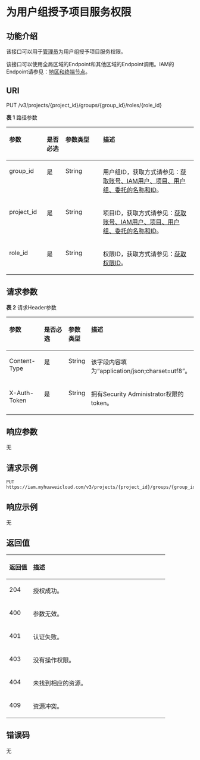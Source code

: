 # 为用户组授予项目服务权限<a name="iam_10_0006"></a>

## 功能介绍<a name="zh-cn_topic_0222037482_section127865276332"></a>

该接口可以用于[管理员](https://support.huaweicloud.com/usermanual-iam/iam_01_0001.html)为用户组授予项目服务权限。

该接口可以使用全局区域的Endpoint和其他区域的Endpoint调用。IAM的Endpoint请参见：[地区和终端节点](https://developer.huaweicloud.com/endpoint?IAM)。

## URI<a name="zh-cn_topic_0222037482_section18786182783319"></a>

PUT /v3/projects/\{project\_id\}/groups/\{group\_id\}/roles/\{role\_id\}

**表 1**  路径参数

<a name="zh-cn_topic_0222037482_table9788172723318"></a>
<table><thead align="left"><tr id="zh-cn_topic_0222037482_row07871327113314"><th class="cellrowborder" valign="top" width="20%" id="mcps1.2.5.1.1"><p id="zh-cn_topic_0222037482_p1778872713315"><a name="zh-cn_topic_0222037482_p1778872713315"></a><a name="zh-cn_topic_0222037482_p1778872713315"></a>参数</p>
</th>
<th class="cellrowborder" valign="top" width="10%" id="mcps1.2.5.1.2"><p id="zh-cn_topic_0222037482_p4788927133316"><a name="zh-cn_topic_0222037482_p4788927133316"></a><a name="zh-cn_topic_0222037482_p4788927133316"></a>是否必选</p>
</th>
<th class="cellrowborder" valign="top" width="20%" id="mcps1.2.5.1.3"><p id="zh-cn_topic_0222037482_p4788142714338"><a name="zh-cn_topic_0222037482_p4788142714338"></a><a name="zh-cn_topic_0222037482_p4788142714338"></a>参数类型</p>
</th>
<th class="cellrowborder" valign="top" width="50%" id="mcps1.2.5.1.4"><p id="zh-cn_topic_0222037482_p16788527103310"><a name="zh-cn_topic_0222037482_p16788527103310"></a><a name="zh-cn_topic_0222037482_p16788527103310"></a>描述</p>
</th>
</tr>
</thead>
<tbody><tr id="zh-cn_topic_0222037482_row157872272336"><td class="cellrowborder" valign="top" width="20%" headers="mcps1.2.5.1.1 "><p id="zh-cn_topic_0222037482_p1378982711331"><a name="zh-cn_topic_0222037482_p1378982711331"></a><a name="zh-cn_topic_0222037482_p1378982711331"></a>group_id</p>
</td>
<td class="cellrowborder" valign="top" width="10%" headers="mcps1.2.5.1.2 "><p id="zh-cn_topic_0222037482_p1278992783310"><a name="zh-cn_topic_0222037482_p1278992783310"></a><a name="zh-cn_topic_0222037482_p1278992783310"></a>是</p>
</td>
<td class="cellrowborder" valign="top" width="20%" headers="mcps1.2.5.1.3 "><p id="zh-cn_topic_0222037482_p7789112723316"><a name="zh-cn_topic_0222037482_p7789112723316"></a><a name="zh-cn_topic_0222037482_p7789112723316"></a>String</p>
</td>
<td class="cellrowborder" valign="top" width="50%" headers="mcps1.2.5.1.4 "><p id="zh-cn_topic_0222037482_p1778917279333"><a name="zh-cn_topic_0222037482_p1778917279333"></a><a name="zh-cn_topic_0222037482_p1778917279333"></a>用户组ID，获取方式请参见：<a href="获取账号-IAM用户-项目-用户组-委托的名称和ID.md">获取账号、IAM用户、项目、用户组、委托的名称和ID</a>。</p>
</td>
</tr>
<tr id="zh-cn_topic_0222037482_row97872271337"><td class="cellrowborder" valign="top" width="20%" headers="mcps1.2.5.1.1 "><p id="zh-cn_topic_0222037482_p6789202723318"><a name="zh-cn_topic_0222037482_p6789202723318"></a><a name="zh-cn_topic_0222037482_p6789202723318"></a>project_id</p>
</td>
<td class="cellrowborder" valign="top" width="10%" headers="mcps1.2.5.1.2 "><p id="zh-cn_topic_0222037482_p1379032723311"><a name="zh-cn_topic_0222037482_p1379032723311"></a><a name="zh-cn_topic_0222037482_p1379032723311"></a>是</p>
</td>
<td class="cellrowborder" valign="top" width="20%" headers="mcps1.2.5.1.3 "><p id="zh-cn_topic_0222037482_p17790172717338"><a name="zh-cn_topic_0222037482_p17790172717338"></a><a name="zh-cn_topic_0222037482_p17790172717338"></a>String</p>
</td>
<td class="cellrowborder" valign="top" width="50%" headers="mcps1.2.5.1.4 "><p id="zh-cn_topic_0222037482_p187902272332"><a name="zh-cn_topic_0222037482_p187902272332"></a><a name="zh-cn_topic_0222037482_p187902272332"></a>项目ID，获取方式请参见：<a href="获取账号-IAM用户-项目-用户组-委托的名称和ID.md">获取账号、IAM用户、项目、用户组、委托的名称和ID</a>。</p>
</td>
</tr>
<tr id="zh-cn_topic_0222037482_row5787327183311"><td class="cellrowborder" valign="top" width="20%" headers="mcps1.2.5.1.1 "><p id="zh-cn_topic_0222037482_p5790127203319"><a name="zh-cn_topic_0222037482_p5790127203319"></a><a name="zh-cn_topic_0222037482_p5790127203319"></a>role_id</p>
</td>
<td class="cellrowborder" valign="top" width="10%" headers="mcps1.2.5.1.2 "><p id="zh-cn_topic_0222037482_p57901927153310"><a name="zh-cn_topic_0222037482_p57901927153310"></a><a name="zh-cn_topic_0222037482_p57901927153310"></a>是</p>
</td>
<td class="cellrowborder" valign="top" width="20%" headers="mcps1.2.5.1.3 "><p id="zh-cn_topic_0222037482_p1279192743315"><a name="zh-cn_topic_0222037482_p1279192743315"></a><a name="zh-cn_topic_0222037482_p1279192743315"></a>String</p>
</td>
<td class="cellrowborder" valign="top" width="50%" headers="mcps1.2.5.1.4 "><p id="zh-cn_topic_0222037482_p1579114270337"><a name="zh-cn_topic_0222037482_p1579114270337"></a><a name="zh-cn_topic_0222037482_p1579114270337"></a>权限ID，获取方式请参见：<a href="查询权限列表.md">获取权限ID</a>。</p>
</td>
</tr>
</tbody>
</table>

## 请求参数<a name="zh-cn_topic_0222037482_section5791727143314"></a>

**表 2**  请求Header参数

<a name="zh-cn_topic_0222037482_HeaderParameter"></a>
<table><thead align="left"><tr id="zh-cn_topic_0222037482_row10791162716331"><th class="cellrowborder" valign="top" width="20%" id="mcps1.2.5.1.1"><p id="zh-cn_topic_0222037482_p15792102717334"><a name="zh-cn_topic_0222037482_p15792102717334"></a><a name="zh-cn_topic_0222037482_p15792102717334"></a>参数</p>
</th>
<th class="cellrowborder" valign="top" width="20%" id="mcps1.2.5.1.2"><p id="zh-cn_topic_0222037482_p127921272334"><a name="zh-cn_topic_0222037482_p127921272334"></a><a name="zh-cn_topic_0222037482_p127921272334"></a>是否必选</p>
</th>
<th class="cellrowborder" valign="top" width="10%" id="mcps1.2.5.1.3"><p id="zh-cn_topic_0222037482_p1279211274337"><a name="zh-cn_topic_0222037482_p1279211274337"></a><a name="zh-cn_topic_0222037482_p1279211274337"></a>参数类型</p>
</th>
<th class="cellrowborder" valign="top" width="50%" id="mcps1.2.5.1.4"><p id="zh-cn_topic_0222037482_p9793122763310"><a name="zh-cn_topic_0222037482_p9793122763310"></a><a name="zh-cn_topic_0222037482_p9793122763310"></a>描述</p>
</th>
</tr>
</thead>
<tbody><tr id="zh-cn_topic_0222037482_row87921327153319"><td class="cellrowborder" valign="top" width="20%" headers="mcps1.2.5.1.1 "><p id="zh-cn_topic_0222037482_p16793192720333"><a name="zh-cn_topic_0222037482_p16793192720333"></a><a name="zh-cn_topic_0222037482_p16793192720333"></a>Content-Type</p>
</td>
<td class="cellrowborder" valign="top" width="20%" headers="mcps1.2.5.1.2 "><p id="zh-cn_topic_0222037482_p6793627133311"><a name="zh-cn_topic_0222037482_p6793627133311"></a><a name="zh-cn_topic_0222037482_p6793627133311"></a>是</p>
</td>
<td class="cellrowborder" valign="top" width="10%" headers="mcps1.2.5.1.3 "><p id="zh-cn_topic_0222037482_p9793927123312"><a name="zh-cn_topic_0222037482_p9793927123312"></a><a name="zh-cn_topic_0222037482_p9793927123312"></a>String</p>
</td>
<td class="cellrowborder" valign="top" width="50%" headers="mcps1.2.5.1.4 "><p id="zh-cn_topic_0222037482_p16793182793313"><a name="zh-cn_topic_0222037482_p16793182793313"></a><a name="zh-cn_topic_0222037482_p16793182793313"></a>该字段内容填为“application/json;charset=utf8”。</p>
</td>
</tr>
<tr id="zh-cn_topic_0222037482_row979282713310"><td class="cellrowborder" valign="top" width="20%" headers="mcps1.2.5.1.1 "><p id="zh-cn_topic_0222037482_p8794192711338"><a name="zh-cn_topic_0222037482_p8794192711338"></a><a name="zh-cn_topic_0222037482_p8794192711338"></a>X-Auth-Token</p>
</td>
<td class="cellrowborder" valign="top" width="20%" headers="mcps1.2.5.1.2 "><p id="zh-cn_topic_0222037482_p1979442783317"><a name="zh-cn_topic_0222037482_p1979442783317"></a><a name="zh-cn_topic_0222037482_p1979442783317"></a>是</p>
</td>
<td class="cellrowborder" valign="top" width="10%" headers="mcps1.2.5.1.3 "><p id="zh-cn_topic_0222037482_p14794172720338"><a name="zh-cn_topic_0222037482_p14794172720338"></a><a name="zh-cn_topic_0222037482_p14794172720338"></a>String</p>
</td>
<td class="cellrowborder" valign="top" width="50%" headers="mcps1.2.5.1.4 "><p id="zh-cn_topic_0222037482_p117961827103314"><a name="zh-cn_topic_0222037482_p117961827103314"></a><a name="zh-cn_topic_0222037482_p117961827103314"></a>拥有Security Administrator权限的token。</p>
</td>
</tr>
</tbody>
</table>

## 响应参数<a name="zh-cn_topic_0222037482_section2079617273337"></a>

无

## 请求示例<a name="zh-cn_topic_0222037482_section20797132753319"></a>

```
PUT https://iam.myhuaweicloud.com/v3/projects/{project_id}/groups/{group_id}/roles/{role_id}
```

## 响应示例<a name="zh-cn_topic_0222037482_section57989271333"></a>

无

## 返回值<a name="zh-cn_topic_0222037482_section7798202714334"></a>

<a name="zh-cn_topic_0222037482_table281"></a>
<table><thead align="left"><tr id="zh-cn_topic_0222037482_row11799152710334"><th class="cellrowborder" valign="top" width="15%" id="mcps1.1.3.1.1"><p id="zh-cn_topic_0222037482_p8799132763315"><a name="zh-cn_topic_0222037482_p8799132763315"></a><a name="zh-cn_topic_0222037482_p8799132763315"></a>返回值</p>
</th>
<th class="cellrowborder" valign="top" width="85%" id="mcps1.1.3.1.2"><p id="zh-cn_topic_0222037482_p1800192719333"><a name="zh-cn_topic_0222037482_p1800192719333"></a><a name="zh-cn_topic_0222037482_p1800192719333"></a>描述</p>
</th>
</tr>
</thead>
<tbody><tr id="zh-cn_topic_0222037482_row179972733318"><td class="cellrowborder" valign="top" width="15%" headers="mcps1.1.3.1.1 "><p id="zh-cn_topic_0222037482_p6800132717337"><a name="zh-cn_topic_0222037482_p6800132717337"></a><a name="zh-cn_topic_0222037482_p6800132717337"></a>204</p>
</td>
<td class="cellrowborder" valign="top" width="85%" headers="mcps1.1.3.1.2 "><p id="zh-cn_topic_0222037482_p08001927103314"><a name="zh-cn_topic_0222037482_p08001927103314"></a><a name="zh-cn_topic_0222037482_p08001927103314"></a>授权成功。</p>
</td>
</tr>
<tr id="zh-cn_topic_0222037482_row4799627163317"><td class="cellrowborder" valign="top" width="15%" headers="mcps1.1.3.1.1 "><p id="zh-cn_topic_0222037482_p280072783316"><a name="zh-cn_topic_0222037482_p280072783316"></a><a name="zh-cn_topic_0222037482_p280072783316"></a>400</p>
</td>
<td class="cellrowborder" valign="top" width="85%" headers="mcps1.1.3.1.2 "><p id="zh-cn_topic_0222037482_p680082773312"><a name="zh-cn_topic_0222037482_p680082773312"></a><a name="zh-cn_topic_0222037482_p680082773312"></a>参数无效。</p>
</td>
</tr>
<tr id="zh-cn_topic_0222037482_row3799102718332"><td class="cellrowborder" valign="top" width="15%" headers="mcps1.1.3.1.1 "><p id="zh-cn_topic_0222037482_p580172763315"><a name="zh-cn_topic_0222037482_p580172763315"></a><a name="zh-cn_topic_0222037482_p580172763315"></a>401</p>
</td>
<td class="cellrowborder" valign="top" width="85%" headers="mcps1.1.3.1.2 "><p id="zh-cn_topic_0222037482_p128011278333"><a name="zh-cn_topic_0222037482_p128011278333"></a><a name="zh-cn_topic_0222037482_p128011278333"></a>认证失败。</p>
</td>
</tr>
<tr id="zh-cn_topic_0222037482_row16799527183318"><td class="cellrowborder" valign="top" width="15%" headers="mcps1.1.3.1.1 "><p id="zh-cn_topic_0222037482_p128011027113316"><a name="zh-cn_topic_0222037482_p128011027113316"></a><a name="zh-cn_topic_0222037482_p128011027113316"></a>403</p>
</td>
<td class="cellrowborder" valign="top" width="85%" headers="mcps1.1.3.1.2 "><p id="zh-cn_topic_0222037482_p78016278337"><a name="zh-cn_topic_0222037482_p78016278337"></a><a name="zh-cn_topic_0222037482_p78016278337"></a>没有操作权限。</p>
</td>
</tr>
<tr id="zh-cn_topic_0222037482_row177994271332"><td class="cellrowborder" valign="top" width="15%" headers="mcps1.1.3.1.1 "><p id="zh-cn_topic_0222037482_p7801127103312"><a name="zh-cn_topic_0222037482_p7801127103312"></a><a name="zh-cn_topic_0222037482_p7801127103312"></a>404</p>
</td>
<td class="cellrowborder" valign="top" width="85%" headers="mcps1.1.3.1.2 "><p id="zh-cn_topic_0222037482_p14802327103313"><a name="zh-cn_topic_0222037482_p14802327103313"></a><a name="zh-cn_topic_0222037482_p14802327103313"></a>未找到相应的资源。</p>
</td>
</tr>
<tr id="zh-cn_topic_0222037482_row2799132713313"><td class="cellrowborder" valign="top" width="15%" headers="mcps1.1.3.1.1 "><p id="zh-cn_topic_0222037482_p2802122773313"><a name="zh-cn_topic_0222037482_p2802122773313"></a><a name="zh-cn_topic_0222037482_p2802122773313"></a>409</p>
</td>
<td class="cellrowborder" valign="top" width="85%" headers="mcps1.1.3.1.2 "><p id="zh-cn_topic_0222037482_p680232753312"><a name="zh-cn_topic_0222037482_p680232753312"></a><a name="zh-cn_topic_0222037482_p680232753312"></a>资源冲突。</p>
</td>
</tr>
</tbody>
</table>

## 错误码<a name="zh-cn_topic_0222037482_section1802152717334"></a>

无

